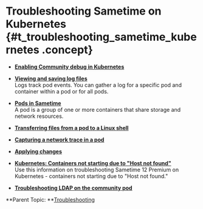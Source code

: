 # Troubleshooting Sametime on Kubernetes {#t_troubleshooting_sametime_kubernetes .concept}

-   **[Enabling Community debug in Kubernetes](t_enabling_community_debug.md)**  

-   **[Viewing and saving log files](troubleshooting_kubernetes_logs.md)**  
Logs track pod events. You can gather a log for a specific pod and container within a pod or for all pods.
-   **[Pods in Sametime](pods_descriptions.md)**  
A pod is a group of one or more containers that share storage and network resources.
-   **[Transferring files from a pod to a Linux shell](troubleshooting_kubernetes_transfer_pods.md)**  

-   **[Capturing a network trace in a pod](troubleshooting_kubernetes_pod_networktrace.md)**  

-   **[Applying changes](pod_apply_changes.md)**  

-   **[Kubernetes: Containers not starting due to "Host not found"](t_troubleshooting_kubernetes_host_not_found.md)**  
Use this information on troubleshooting Sametime 12 Premium on Kubernetes - containers not starting due to "Host not found."
-   **[Troubleshooting LDAP on the community pod](t_troubleshooting_ldap_kubernetes.md)**  


**Parent Topic:  **[Troubleshooting](troubleshooting.md)

